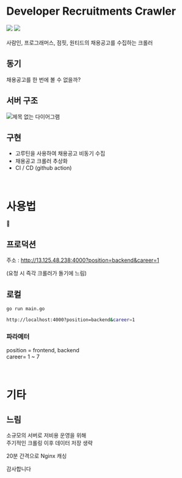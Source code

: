 # Developer Recruitments Crawler

<div style="flex">
<img src="https://img.shields.io/badge/Go-gray?style=flat&logo=Go&logoColor=00ADD8"/>
<img src="https://img.shields.io/badge/gin-gray?style=flat"/>
</div>

<br/>
사람인, 프로그래머스, 점핏, 원티드의 채용공고를 수집하는 크롤러


## 동기

채용공고를 한 번에 볼 수 없을까?


## 서버 구조

![제목 없는 다이어그램](https://user-images.githubusercontent.com/97140962/208352682-fe95d77c-0107-4941-b748-f383afe2af23.jpg)

## 구현

- 고루틴을 사용하여 채용공고 비동기 수집
- 채용공고 크롤러 추상화
- CI / CD (github action)

<br/>

# 사용법

🙏

## 프로덕션

주소 : http://13.125.48.238:4000?position=backend&career=1

(요청 시 즉각 크롤러가 돌기에 느림)


## 로컬

```bash
go run main.go

http://localhost:4000?position=backend&career=1
```

### 파라메터

position = frontend, backend  
career= 1 ~ 7


<br/>

# 기타

## 느림

소규모의 서버로 저비용 운영을 위해  
주기적인 크롤링 이후 데이터 저장 생략  

20분 간격으로 Nginx 캐싱


감사합니다
